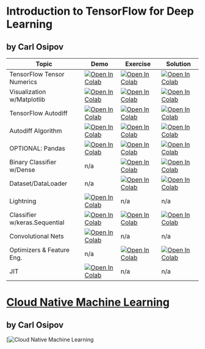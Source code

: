 # Introduction to TensorFlow for Deep Learning
## by Carl Osipov

| Topic | Demo | Exercise | Solution |
|---------|-------------|-------------|-------------|
| TensorFlow Tensor Numerics | [![Open In Colab](https://colab.research.google.com/assets/colab-badge.svg)](https://colab.research.google.com/github/osipov/edu/blob/master/tf0/Demo_Tensorflow_Tensors.ipynb) | [![Open In Colab](https://colab.research.google.com/assets/colab-badge.svg)](https://colab.research.google.com/github/osipov/edu/blob/master/tf0/Exercise_Tensorflow_Tensors.ipynb) | [![Open In Colab](https://colab.research.google.com/assets/colab-badge.svg)](https://colab.research.google.com/github/osipov/edu/blob/master/tf0/Solution_Tensorflow_Tensors.ipynb) |
| Visualization w/Matplotlib | [![Open In Colab](https://colab.research.google.com/assets/colab-badge.svg)](https://colab.research.google.com/github/osipov/edu/blob/master/tf0/Demo_Data_Visualization.ipynb) | [![Open In Colab](https://colab.research.google.com/assets/colab-badge.svg)](https://colab.research.google.com/github/osipov/edu/blob/master/tf0/Exercise_Data_Visualization.ipynb) | [![Open In Colab](https://colab.research.google.com/assets/colab-badge.svg)](https://colab.research.google.com/github/osipov/edu/blob/master/tf0/Solution_Data_Visualization.ipynb) |
| TensorFlow Autodiff | [![Open In Colab](https://colab.research.google.com/assets/colab-badge.svg)](https://colab.research.google.com/github/osipov/edu/blob/master/tf0/Demo_Autograd_GPU.ipynb) | [![Open In Colab](https://colab.research.google.com/assets/colab-badge.svg)](https://colab.research.google.com/github/osipov/edu/blob/master/tf0/Exercise_Autograd_GPU.ipynb) | [![Open In Colab](https://colab.research.google.com/assets/colab-badge.svg)](https://colab.research.google.com/github/osipov/edu/blob/master/tf0/Solution_Autograd_GPU.ipynb) |
| Autodiff Algorithm | [![Open In Colab](https://colab.research.google.com/assets/colab-badge.svg)](https://colab.research.google.com/github/osipov/edu/blob/master/tf0/Demo_Autodiff_Algorithm.ipynb) | [![Open In Colab](https://colab.research.google.com/assets/colab-badge.svg)](https://colab.research.google.com/github/osipov/edu/blob/master/tf0/Exercise_Autodiff_Algorithm.ipynb) | [![Open In Colab](https://colab.research.google.com/assets/colab-badge.svg)](https://colab.research.google.com/github/osipov/edu/blob/master/tf0/Solution_Autodiff_Algorithm.ipynb) |
| OPTIONAL: Pandas | [![Open In Colab](https://colab.research.google.com/assets/colab-badge.svg)](https://colab.research.google.com/github/osipov/edu/blob/master/tf0/Demo_Pandas.ipynb) | [![Open In Colab](https://colab.research.google.com/assets/colab-badge.svg)](https://colab.research.google.com/github/osipov/edu/blob/master/tf0/Exercise_Pandas.ipynb) | [![Open In Colab](https://colab.research.google.com/assets/colab-badge.svg)](https://colab.research.google.com/github/osipov/edu/blob/master/tf0/Solution_Pandas.ipynb) |
| Binary Classifier w/Dense | n/a | [![Open In Colab](https://colab.research.google.com/assets/colab-badge.svg)](https://colab.research.google.com/github/osipov/edu/blob/master/tf0/Exercise_Classifier_kerasDense.ipynb) | [![Open In Colab](https://colab.research.google.com/assets/colab-badge.svg)](https://colab.research.google.com/github/osipov/edu/blob/master/tf0/Solution_Classifier_kerasDense.ipynb) |
| Dataset/DataLoader | n/a | [![Open In Colab](https://colab.research.google.com/assets/colab-badge.svg)](https://colab.research.google.com/github/osipov/edu/blob/master/tf0/Exercise_PyTorch_Dataset_Dataloader.ipynb) | [![Open In Colab](https://colab.research.google.com/assets/colab-badge.svg)](https://github.com/osipov/edu/blob/master/tf0/Solution_Tensorflow_Dataloader.ipynb) |
| Lightning | [![Open In Colab](https://colab.research.google.com/assets/colab-badge.svg)](https://colab.research.google.com/github/osipov/edu/blob/master/tf0/Demo_PyTorch_Lightning.ipynb) | n/a | n/a |
| Classifier w/keras.Sequential | [![Open In Colab](https://colab.research.google.com/assets/colab-badge.svg)](https://colab.research.google.com/github/osipov/edu/blob/master/tf0/Demo_Tensorflow_kerasSequential_Classifier.ipynb) | [![Open In Colab](https://colab.research.google.com/assets/colab-badge.svg)](https://colab.research.google.com/github/osipov/edu/blob/master/tf0/Exercise_nnSequential_Classifier.ipynb) | [![Open In Colab](https://colab.research.google.com/assets/colab-badge.svg)](https://colab.research.google.com/github/osipov/edu/blob/master/tf0/Solution_nnSequential_Classifier.ipynb) |
| Convolutional Nets | [![Open In Colab](https://colab.research.google.com/assets/colab-badge.svg)](https://colab.research.google.com/github/osipov/edu/blob/master/tf0/Demo_Convolutional_NN.ipynb) | n/a | n/a |
| Optimizers & Feature Eng. | n/a | [![Open In Colab](https://colab.research.google.com/assets/colab-badge.svg)](https://colab.research.google.com/github/osipov/edu/blob/master/tf0/Exercise_FeatEng_Optim.ipynb) | [![Open In Colab](https://colab.research.google.com/assets/colab-badge.svg)](https://colab.research.google.com/github/osipov/edu/blob/master/tf0/Solution_FeatEng_Optim.ipynb) |
| JIT | [![Open In Colab](https://colab.research.google.com/assets/colab-badge.svg)](https://colab.research.google.com/github/osipov/edu/blob/master/tf0/Demo_PyTorch_JIT.ipynb) | n/a | n/a |


# [Cloud Native Machine Learning](https://www.manning.com/books/cloud-native-machine-learning)
## by Carl Osipov

[![Cloud Native Machine Learning](../pyt0/images/cover_sm.jpg)
